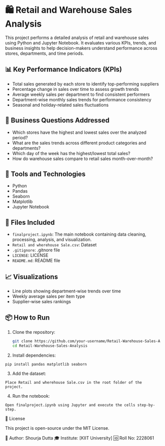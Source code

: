 # 🛍️ Retail and Warehouse Sales Analysis

This project performs a detailed analysis of retail and warehouse sales using Python and Jupyter Notebook. It evaluates various KPIs, trends, and business insights to help decision-makers understand performance across stores, departments, and time periods.

## 📊 Key Performance Indicators (KPIs)

- Total sales generated by each store to identify top-performing suppliers
- Percentage change in sales over time to assess growth trends
- Average weekly sales per department to find consistent performers
- Department-wise monthly sales trends for performance consistency
- Seasonal and holiday-related sales fluctuations

## 💼 Business Questions Addressed

- Which stores have the highest and lowest sales over the analyzed period?
- What are the sales trends across different product categories and departments?
- Which day of the week has the highest/lowest total sales?
- How do warehouse sales compare to retail sales month-over-month?

## 🧰 Tools and Technologies

- Python
- Pandas
- Seaborn
- Matplotlib
- Jupyter Notebook

## 📁 Files Included

- `finalproject.ipynb`: The main notebook containing data cleaning, processing, analysis, and visualization.
- `Retail and wherehouse Sale.csv`: Dataset
- `.gitignore`: .gitnore file
- `LICENSE`: LICENSE
- `README.md`: README file

## 📈 Visualizations

- Line plots showing department-wise trends over time
- Weekly average sales per item type
- Supplier-wise sales rankings

## 📦 How to Run

1. Clone the repository:
   ```bash
   git clone https://github.com/your-username/Retail-Warehouse-Sales-Analysis.git
   cd Retail-Warehouse-Sales-Analysis
   ```
2. Install dependencies:
```
pip install pandas matplotlib seaborn
```

3. Add the dataset:
```
Place Retail and wherehouse Sale.csv in the root folder of the project.
```

4. Run the notebook:
```
Open finalproject.ipynb using Jupyter and execute the cells step-by-step.
```

📜 License

This project is open-source under the MIT License.


👤 Author: Shourja Dutta
🎓 Institute: [KIIT University]
🆔 Roll No: 2228061
